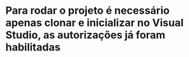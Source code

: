 # Para rodar o projeto é necessário apenas clonar e inicializar no Visual Studio, as autorizações já foram habilitadas
